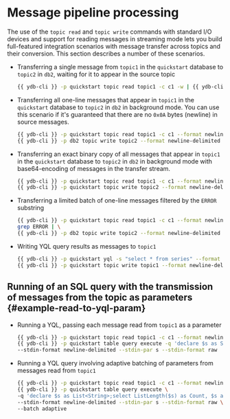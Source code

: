 # Message pipeline processing

The use of the `topic read` and `topic write` commands with standard I/O devices and support for reading messages in streaming mode lets you build full-featured integration scenarios with message transfer across topics and their conversion. This section describes a number of these scenarios.

* Transferring a single message from `topic1` in the `quickstart` database to `topic2` in `db2`, waiting for it to appear in the source topic

   ```bash
   {{ ydb-cli }} -p quickstart topic read topic1 -c c1 -w | {{ ydb-cli }} -p db2 topic write topic2
   ```

* Transferring all one-line messages that appear in `topic1` in the `quickstart` database to `topic2` in `db2` in background mode. You can use this scenario if it's guaranteed that there are no `0x0A` bytes (newline) in source messages.

   ```bash
   {{ ydb-cli }} -p quickstart topic read topic1 -c c1 --format newline-delimited -w | \
   {{ ydb-cli }} -p db2 topic write topic2 --format newline-delimited
   ```

* Transferring an exact binary copy of all messages that appear in `topic1` in the `quickstart` database to `topic2` in `db2` in background mode with base64-encoding of messages in the transfer stream.

   ```bash
   {{ ydb-cli }} -p quickstart topic read topic1 -c c1 --format newline-delimited -w --transform base64 | \
   {{ ydb-cli }} -p quickstart topic write topic2 --format newline-delimited --transform base64
   ```

* Transferring a limited batch of one-line messages filtered by the `ERROR` substring

   ```bash
   {{ ydb-cli }} -p quickstart topic read topic1 -c c1 --format newline-delimited | \
   grep ERROR | \
   {{ ydb-cli }} -p db2 topic write topic2 --format newline-delimited
   ```

* Writing YQL query results as messages to `topic1`

   ```bash
   {{ ydb-cli }} -p quickstart yql -s "select * from series" --format json-unicode | \
   {{ ydb-cli }} -p quickstart topic write topic1 --format newline-delimited
   ```

## Running of an SQL query with the transmission of messages from the topic as parameters {#example-read-to-yql-param}

* Running a YQL, passing each message read from `topic1` as a parameter

   ```bash
   {{ ydb-cli }} -p quickstart topic read topic1 -c c1 --format newline-delimited -w | \
   {{ ydb-cli }} -p quickstart table query execute -q 'declare $s as String;select Len($s) as Bytes' \
   --stdin-format newline-delimited --stdin-par s --stdin-format raw
   ```

* Running a YQL query involving adaptive batching of parameters from messages read from `topic1`

   ```bash
   {{ ydb-cli }} -p quickstart topic read topic1 -c c1 --format newline-delimited -w | \
   {{ ydb-cli }} -p quickstart table query execute \
   -q 'declare $s as List<String>;select ListLength($s) as Count, $s as Items' \
   --stdin-format newline-delimited --stdin-par s --stdin-format raw \
   --batch adaptive
   ```
